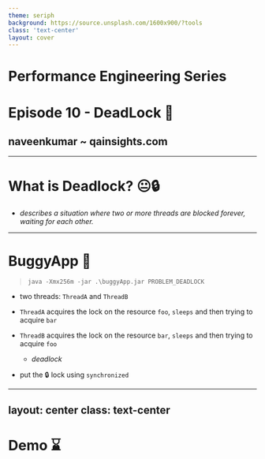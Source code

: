 ```yaml
---
theme: seriph
background: https://source.unsplash.com/1600x900/?tools
class: 'text-center'
layout: cover
---
```


# Performance Engineering Series
# Episode 10 - DeadLock 🔐

## naveenkumar ~ qainsights.com

---

# What is Deadlock? 😐🔒

- *describes a situation where two or more threads are blocked forever, waiting for each other.*

--- 

# BuggyApp 🐛

> `java -Xmx256m -jar .\buggyApp.jar PROBLEM_DEADLOCK`

- two threads: `ThreadA` and `ThreadB`

- `ThreadA` acquires the lock on the resource `foo`, `sleeps` and then trying to acquire `bar`
- `ThreadB` acquires the lock on the resource `bar`, `sleeps` and then trying to acquire `foo`
    - *deadlock*

- put the 🔒 lock using `synchronized`


---
layout: center
class: text-center
---

# Demo ⌛

